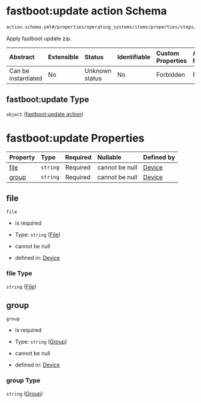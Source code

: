# fastboot:update action Schema

```txt
action.schema.yml#/properties/operating_systems/items/properties/steps/items/properties/actions/items/properties/fastboot:update
```

Apply fastboot update zip.

| Abstract            | Extensible | Status         | Identifiable | Custom Properties | Additional Properties | Access Restrictions | Defined In                                                          |
| :------------------ | :--------- | :------------- | :----------- | :---------------- | :-------------------- | :------------------ | :------------------------------------------------------------------ |
| Can be instantiated | No         | Unknown status | No           | Forbidden         | Forbidden             | none                | [device.schema.json*](../device.schema.json "open original schema") |

## fastboot:update Type

`object` ([fastboot:update action](device-properties-operating-systems-operating-system-properties-steps-step-properties-group-step-action-properties-fastbootupdate-action.md))

# fastboot:update Properties

| Property        | Type     | Required | Nullable       | Defined by                                                                                                                                                                                                                                                                                                                 |
| :-------------- | :------- | :------- | :------------- | :------------------------------------------------------------------------------------------------------------------------------------------------------------------------------------------------------------------------------------------------------------------------------------------------------------------------- |
| [file](#file)   | `string` | Required | cannot be null | [Device](device-properties-operating-systems-operating-system-properties-steps-step-properties-group-step-action-properties-fastbootupdate-action-properties-file.md "action.schema.yml#/properties/operating_systems/items/properties/steps/items/properties/actions/items/properties/fastboot:update/properties/file")   |
| [group](#group) | `string` | Required | cannot be null | [Device](device-properties-operating-systems-operating-system-properties-steps-step-properties-group-step-action-properties-fastbootupdate-action-properties-group.md "action.schema.yml#/properties/operating_systems/items/properties/steps/items/properties/actions/items/properties/fastboot:update/properties/group") |

## file



`file`

*   is required

*   Type: `string` ([File](device-properties-operating-systems-operating-system-properties-steps-step-properties-group-step-action-properties-fastbootupdate-action-properties-file.md))

*   cannot be null

*   defined in: [Device](device-properties-operating-systems-operating-system-properties-steps-step-properties-group-step-action-properties-fastbootupdate-action-properties-file.md "action.schema.yml#/properties/operating_systems/items/properties/steps/items/properties/actions/items/properties/fastboot:update/properties/file")

### file Type

`string` ([File](device-properties-operating-systems-operating-system-properties-steps-step-properties-group-step-action-properties-fastbootupdate-action-properties-file.md))

## group



`group`

*   is required

*   Type: `string` ([Group](device-properties-operating-systems-operating-system-properties-steps-step-properties-group-step-action-properties-fastbootupdate-action-properties-group.md))

*   cannot be null

*   defined in: [Device](device-properties-operating-systems-operating-system-properties-steps-step-properties-group-step-action-properties-fastbootupdate-action-properties-group.md "action.schema.yml#/properties/operating_systems/items/properties/steps/items/properties/actions/items/properties/fastboot:update/properties/group")

### group Type

`string` ([Group](device-properties-operating-systems-operating-system-properties-steps-step-properties-group-step-action-properties-fastbootupdate-action-properties-group.md))
